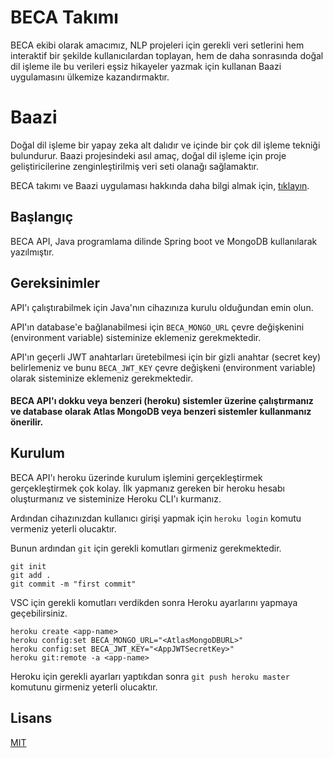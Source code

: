 # BECA Takımı

BECA ekibi olarak amacımız, NLP projeleri için gerekli veri setlerini hem interaktif bir şekilde kullanıcılardan toplayan, hem de daha sonrasında doğal dil işleme ile bu verileri eşsiz hikayeler yazmak için kullanan Baazi uygulamasını ülkemize kazandırmaktır.

# Baazi

Doğal dil işleme bir yapay zeka alt dalıdır ve içinde bir çok dil işleme tekniği bulundurur. Baazi projesindeki asıl amaç, doğal dil işleme için proje geliştiricilerine zenginleştirilmiş veri seti olanağı sağlamaktır.

BECA takımı ve Baazi uygulaması hakkında daha bilgi almak için, [tıklayın](https://www.google.com/).

## Başlangıç

BECA API, Java programlama dilinde Spring boot ve MongoDB kullanılarak yazılmıştır.

## Gereksinimler

API'ı çalıştırabilmek için Java'nın cihazınıza kurulu olduğundan emin olun.

API'ın database'e bağlanabilmesi için ```BECA_MONGO_URL``` çevre değişkenini (environment variable) sisteminize eklemeniz gerekmektedir.

API'ın geçerli JWT anahtarları üretebilmesi için bir gizli anahtar (secret key) belirlemeniz ve bunu ```BECA_JWT_KEY``` çevre değişkeni (environment variable) olarak sisteminize eklemeniz gerekmektedir.

#### BECA API'ı dokku veya benzeri (heroku) sistemler üzerine çalıştırmanız ve database olarak Atlas MongoDB veya benzeri sistemler kullanmanız önerilir.

## Kurulum

BECA API'ı heroku üzerinde kurulum işlemini gerçekleştirmek gerçekleştirmek çok kolay. İlk yapmanız gereken bir heroku hesabı oluşturmanız ve sisteminize Heroku CLI'ı kurmanız.

Ardından cihazınızdan kullanıcı girişi yapmak için ```heroku login``` komutu vermeniz yeterli olucaktır.

Bunun ardından ```git``` için gerekli komutları girmeniz gerekmektedir.

```
git init
git add .
git commit -m "first commit"
```

VSC için gerekli komutları verdikden sonra Heroku ayarlarını yapmaya geçebilirsiniz.

```
heroku create <app-name>
heroku config:set BECA_MONGO_URL="<AtlasMongoDBURL>"
heroku config:set BECA_JWT_KEY="<AppJWTSecretKey>"
heroku git:remote -a <app-name>
```

Heroku için gerekli ayarları yaptıkdan sonra ```git push heroku master``` komutunu girmeniz yeterli olucaktır.

## Lisans
[MIT](LICENSE)
